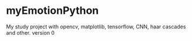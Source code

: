 # myEmotionPython
My study project with opencv, matplotlib, tensorflow, CNN, haar cascades and other. version 0
